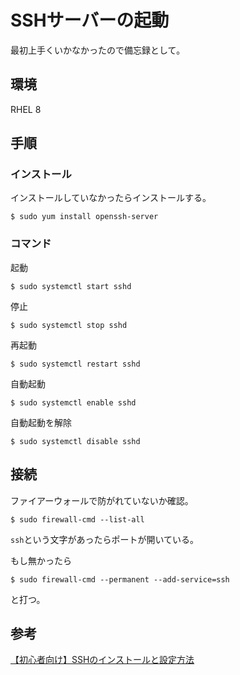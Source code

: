 # SSHサーバーの起動

最初上手くいかなかったので備忘録として。

## 環境

RHEL 8

## 手順

### インストール

インストールしていなかったらインストールする。

~~~shell
$ sudo yum install openssh-server
~~~

### コマンド

起動

~~~shell
$ sudo systemctl start sshd
~~~

停止

~~~shell
$ sudo systemctl stop sshd
~~~

再起動

~~~shell
$ sudo systemctl restart sshd
~~~

自動起動

~~~shell
$ sudo systemctl enable sshd
~~~

自動起動を解除

~~~shell
$ sudo systemctl disable sshd
~~~

## 接続

ファイアーウォールで防がれていないか確認。

~~~shell
$ sudo firewall-cmd --list-all
~~~

`ssh`という文字があったらポートが開いている。

もし無かったら

~~~shell
$ sudo firewall-cmd --permanent --add-service=ssh
~~~

と打つ。

## 参考

[【初心者向け】SSHのインストールと設定方法](https://eng-entrance.com/linux-ssh-install)

